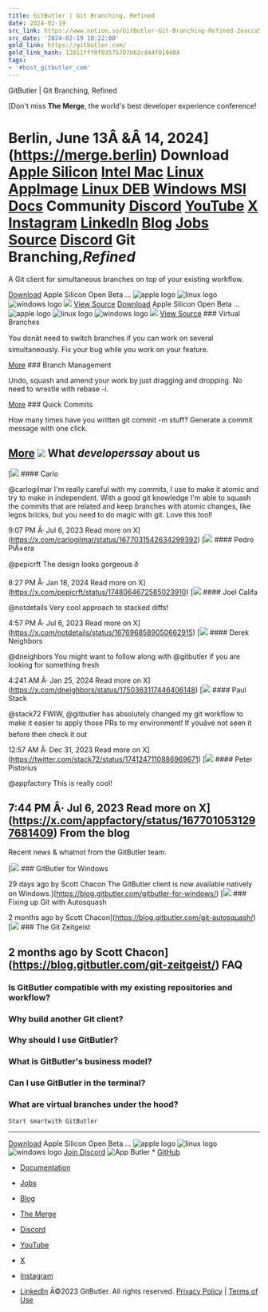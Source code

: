 ```yaml
---
title: GitButler | Git Branching, Refined
date: 2024-02-19
src_link: https://www.notion.so/GitButler-Git-Branching-Refined-2eacca50f1894a108195c52a63cb3a17
src_date: '2024-02-19 10:22:00'
gold_link: https://gitbutler.com/
gold_link_hash: 12811fff8f03575787bb2cd44f019404
tags:
- '#host_gitbutler_com'
---
```







GitButler | Git Branching, Refined



















 [Don't miss **The Merge**, the world's best developer experience conference!

 

 Berlin, June 13Â &Â 14, 2024](https://merge.berlin)     Download  [Apple Silicon](https://app.gitbutler.com/downloads/release/darwin/aarch64/dmg) [Intel Mac](https://app.gitbutler.com/downloads/release/darwin/x86_64/dmg) [Linux AppImage](https://app.gitbutler.com/downloads/release/linux/x86_64/gz) [Linux DEB](https://app.gitbutler.com/downloads/release/linux/x86_64/deb) [Windows MSI](https://app.gitbutler.com/downloads/release/windows/x86_64/msi)  [Docs](https://docs.gitbutler.com)  Community  [Discord](https://discord.com/invite/MmFkmaJ42D) [YouTube](https://www.youtube.com/@gitbutlerapp) [X](https://x.com/gitbutler) [Instagram](https://www.instagram.com/gitbutler) [LinkedIn](https://www.linkedin.com/company/gitbutler)  [Blog](https://blog.gitbutler.com)  [Jobs](https://gitbutler.homerun.co)  [Source](https://github.com/gitbutlerapp/gitbutler)  [Discord](https://discord.com/invite/MmFkmaJ42D)     Git Branching,*Refined*
=======================

 A Git client for simultaneous branches on top of your existing workflow.

  [Download](https://app.gitbutler.com/downloads/release/darwin/aarch64/dmg)  Apple Silicon  Open Beta ... ![apple logo](/images/os-icons/apple-small-logo.svg "Available on macOS") ![linux logo](/images/os-icons/linux-small-logo.svg "Available on Linux") ![windows logo](/images/os-icons/windows-small-logo.svg "Available on Windows") [![](/images/video-thumb/yt-logo.svg)](https://youtu.be/PWc4meBj4jo?si=WX5sleIMW5LX6LT5)  [View Source](https://github.com/gitbutlerapp/gitbutler)      [Download](https://app.gitbutler.com/downloads/release/darwin/aarch64/dmg)  Apple Silicon  Open Beta ... ![apple logo](/images/os-icons/apple-small-logo.svg "Available on macOS") ![linux logo](/images/os-icons/linux-small-logo.svg "Available on Linux") ![windows logo](/images/os-icons/windows-small-logo.svg "Available on Windows") [![](/images/video-thumb/yt-logo.svg)](https://youtu.be/PWc4meBj4jo?si=WX5sleIMW5LX6LT5)  [View Source](https://github.com/gitbutlerapp/gitbutler)        ### Virtual Branches

 You donât need to switch branches if you can work on several simultaneously. Fix your bug while you work on your feature.

 [More](#faq)       ### Branch Management

 Undo, squash and amend your work by just dragging and dropping. No need to wrestle with rebase -i.

 [More](#faq)       ### Quick Commits

 How many times have you written git commit -m stuff? Generate a commit message with one click.

 [More](#faq)    [![](/images/video-thumb/watch-btn.svg)](https://youtu.be/PWc4meBj4jo?si=WX5sleIMW5LX6LT5)   What *developerssay* about us
-----------------------------

 [![](https://pbs.twimg.com/profile_images/1764542513098928129/TLwqKsjH_200x200.jpg) #### Carlo

 @carlogilmar  I'm really careful with my commits, I use to make it atomic and try to make in independent. With a good git knowledge I'm able to squash the commits that are related and keep branches with atomic changes, like legos bricks, but you need to do magic with git. Love this tool!

 9:07 PM Â· Jul 6, 2023  Read more on X](https://x.com/carlogilmar/status/1677031542634299392)  [![](https://pbs.twimg.com/profile_images/1724693763132420096/ek5IOaN5_200x200.jpg) #### Pedro PiÃ±era

 @pepicrft  The design looks gorgeous ð

 8:27 PM Â· Jan 18, 2024  Read more on X](https://x.com/pepicrft/status/1748064672585023910)  [![](https://pbs.twimg.com/profile_images/848194327272730630/5YtMSV-J_200x200.jpg) #### Joel Califa

 @notdetails  Very cool approach to stacked diffs!

 4:57 PM Â· Jul 6, 2023  Read more on X](https://x.com/notdetails/status/1676968589050662915)  [![](https://pbs.twimg.com/profile_images/1320428269791969280/g7bpc7JY_200x200.jpg) #### Derek Neighbors

 @dneighbors  You might want to follow along with @gitbutler if you are looking for something fresh

 4:241 AM Â· Jan 25, 2024  Read more on X](https://x.com/dneighbors/status/1750363117446406148)  [![](https://pbs.twimg.com/profile_images/1678405458384527365/rCggBIjK_200x200.jpg) #### Paul Stack

 @stack72  FWIW, @gitbutler has absolutely changed my git workflow to make it easier to apply those PRs to my environment! If youâve not seen it before then check it out

 12:57 AM Â· Dec 31, 2023  Read more on X](https://twitter.com/stack72/status/1741247110886969671)  [![](https://pbs.twimg.com/profile_images/1384539886980681738/XIT9pYbY_200x200.jpg) #### Peter Pistorius

 @appfactory  This is really cool!

 7:44 PM Â· Jul 6, 2023  Read more on X](https://x.com/appfactory/status/1677010531297681409)   From the blog
-------------

 Recent news & whatnot from the GitButler team.

 [![](https://blog.gitbutler.com/content/images/2024/04/CleanShot-2024-04-10-at-15.50.33@2x.png) ### GitButler for Windows

 29 days ago by Scott Chacon The GitButler client is now available natively on Windows.](https://blog.gitbutler.com/gitbutler-for-windows/) [![](https://blog.gitbutler.com/content/images/2024/03/autosquatsch2.png) ### Fixing up Git with Autosquash

 2 months ago by Scott Chacon](https://blog.gitbutler.com/git-autosquash/) [![](https://blog.gitbutler.com/content/images/2024/03/Bildschirmfoto-2024-03-05-um-12.51.08.png) ### The Git Zeitgeist

 2 months ago by Scott Chacon](https://blog.gitbutler.com/git-zeitgeist/)  FAQ
---

 ### Is GitButler compatible with my existing repositories and workflow?

  ### Why build another Git client?

  ### Why should I use GitButler?

  ### What is GitButler's business model?

  ### Can I use GitButler in the terminal?

  ### What are virtual branches under the hood?

    Start smartwith GitButler
-------------------------

  [Download](https://app.gitbutler.com/downloads/release/darwin/aarch64/dmg)  Apple Silicon  Open Beta ... ![apple logo](/images/os-icons/apple-small-logo.svg "Available on macOS") ![linux logo](/images/os-icons/linux-small-logo.svg "Available on Linux") ![windows logo](/images/os-icons/windows-small-logo.svg "Available on Windows")  [Join Discord](https://discord.com/invite/MmFkmaJ42D)   ![App Butler](/images/footer/app-butler.webp) * [GitHub](https://github.com/gitbutlerapp/gitbutler)
* [Documentation](https://docs.gitbutler.com)
* [Jobs](https://gitbutler.homerun.co)
* [Blog](https://blog.gitbutler.com)
* [The Merge](https://merge.berlin)

 * [Discord](https://discord.com/invite/MmFkmaJ42D)
* [YouTube](https://www.youtube.com/@gitbutlerapp)
* [X](https://x.com/gitbutler)
* [Instagram](https://www.instagram.com/gitbutler)
* [LinkedIn](https://www.linkedin.com/company/gitbutler)
 Â©2023 GitButler. All rights reserved. [Privacy Policy](/privacy) | [Terms of Use](https://app.termly.io/document/terms-and-conditions/7924c71d-80bb-4444-9381-947237b9fc0f)